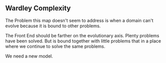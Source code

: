##  Wardley Complexity

The Problem this map doesn't seem to address is when a domain can't evolve because it is bound to other problems.

The Front End should be farther on the evolutionary axis. Plenty problems have been solved. But is bound together with little problems that in a place where we continue to solve the same problems.

We need a new model.
